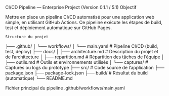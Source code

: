 CI/CD Pipeline — Enterprise Project (Version 0.1.1 / 5.1)
    Objectif

Mettre en place un pipeline CI/CD automatisé pour une application web simple, en utilisant GitHub Actions.
Ce pipeline exécute les étapes de build, test et déploiement automatique sur GitHub Pages.

    Structure du projet
├── .github/
│   └── workflows/
│       └── main.yaml        # Pipeline CI/CD (build, test, deploy)
├── docs/
│   ├── architecture.md      # Description du projet et de l’architecture
│   ├── repartition.md       # Répartition des tâches de l’équipe
│   ├── outils.md            # Outils et environnements utilisés
│   └── captures/            # Captures ou logs du prototype
├── src/                     # Code source de l’application
├── package.json
├── package-lock.json
├── build/                   # Résultat du build (automatique)
└── README.md


Fichier principal du pipeline
.github/workflows/main.yaml

